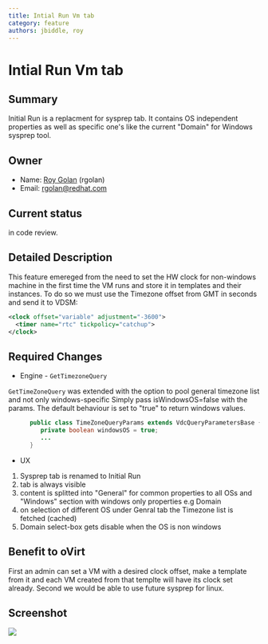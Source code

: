 ```yaml
---
title: Intial Run Vm tab
category: feature
authors: jbiddle, roy
---
```


# Intial Run Vm tab

## Summary

Initial Run is a replacment for sysprep tab. It contains OS independent properties as well as specific one's like the current "Domain" for Windows sysprep tool.

## Owner

*   Name: [Roy Golan](https://github.com/rgolangh) (rgolan)
*   Email: <rgolan@redhat.com>

## Current status

in code review.

## Detailed Description

This feature emereged from the need to set the HW clock for non-windows machine in the first time the VM runs and store it in templates and their instances.
To do so we must use the Timezone offset from GMT in seconds and send it to VDSM:

```xml
<clock offset="variable" adjustment="-3600">
  <timer name="rtc" tickpolicy="catchup">
</clock>
```

## Required Changes

*   Engine - `GetTimezoneQuery`

`GetTimeZoneQuery` was extended with the option to pool general timezone list and not only windows-specific
Simply pass isWindowsOS=false with the params. The default behaviour is set to "true" to return windows values.

```java
      public class TimeZoneQueryParams extends VdcQueryParametersBase {
         private boolean windowsOS = true;
         ...
      }
```

*   UX

1.  Sysprep tab is renamed to Initial Run
2.  tab is always visible
3.  content is splitted into "General" for common properties to all OSs and "Windows" section with windows only properties e.g Domain
4.  on selection of different OS under Genral tab the Timezone list is fetched (cached)
5.  Domain select-box gets disable when the OS is non windows

## Benefit to oVirt

First an admin can set a VM with a desired clock offset, make a template from it and each VM created from that templte will have its clock set already. Second we would be able to use future sysprep for linux.

## Screenshot

![](/images/wiki/Initial-run-tab.png)
